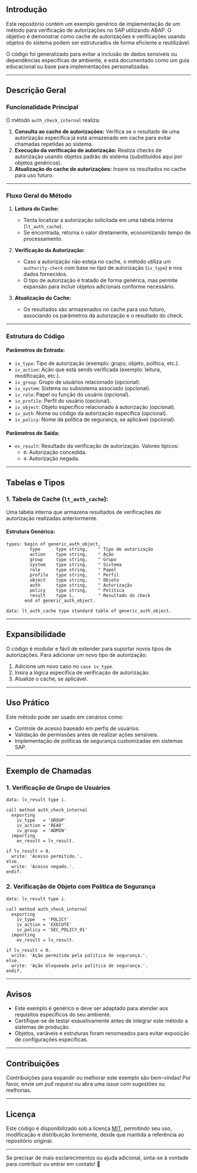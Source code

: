 ## **Introdução**

Este repositório contém um exemplo genérico de implementação de um método para verificação de autorizações no SAP utilizando ABAP. O objetivo é demonstrar como cache de autorizações e verificações usando objetos do sistema podem ser estruturados de forma eficiente e reutilizável.

O código foi generalizado para evitar a inclusão de dados sensíveis ou dependências específicas de ambiente, e está documentado como um guia educacional ou base para implementações personalizadas.

---

## **Descrição Geral**

### **Funcionalidade Principal**
O método `auth_check_internal` realiza:
1. **Consulta ao cache de autorizações:** Verifica se o resultado de uma autorização específica já está armazenado em cache para evitar chamadas repetidas ao sistema.
2. **Execução da verificação de autorização:** Realiza checks de autorização usando objetos padrão do sistema (substituídos aqui por objetos genéricos).
3. **Atualização do cache de autorizações:** Insere os resultados no cache para uso futuro.

---

### **Fluxo Geral do Método**
1. **Leitura do Cache:**
   - Tenta localizar a autorização solicitada em uma tabela interna (`lt_auth_cache`).
   - Se encontrada, retorna o valor diretamente, economizando tempo de processamento.

2. **Verificação da Autorização:**
   - Caso a autorização não esteja no cache, o método utiliza um `authority-check` com base no tipo de autorização (`iv_type`) e nos dados fornecidos.
   - O tipo de autorização é tratado de forma genérica, mas permite expansão para incluir objetos adicionais conforme necessário.

3. **Atualização do Cache:**
   - Os resultados são armazenados no cache para uso futuro, associando os parâmetros da autorização e o resultado do check.

---

### **Estrutura do Código**
#### **Parâmetros de Entrada:**
- `iv_type`: Tipo de autorização (exemplo: grupo, objeto, política, etc.).
- `iv_action`: Ação que está sendo verificada (exemplo: leitura, modificação, etc.).
- `iv_group`: Grupo de usuários relacionado (opcional).
- `iv_system`: Sistema ou subsistema associado (opcional).
- `iv_role`: Papel ou função do usuário (opcional).
- `iv_profile`: Perfil do usuário (opcional).
- `iv_object`: Objeto específico relacionado à autorização (opcional).
- `iv_auth`: Nome ou código da autorização específica (opcional).
- `iv_policy`: Nome da política de segurança, se aplicável (opcional).

#### **Parâmetros de Saída:**
- `ev_result`: Resultado da verificação de autorização. Valores típicos:
  - `0`: Autorização concedida.
  - `4`: Autorização negada.

---

## **Tabelas e Tipos**

### **1. Tabela de Cache (`lt_auth_cache`):**
Uma tabela interna que armazena resultados de verificações de autorização realizadas anteriormente. 
#### Estrutura Genérica:
```abap
types: begin of generic_auth_object,
         type      type string,    " Tipo de autorização
         action    type string,    " Ação
         group     type string,    " Grupo
         system    type string,    " Sistema
         role      type string,    " Papel
         profile   type string,    " Perfil
         object    type string,    " Objeto
         auth      type string,    " Autorização
         policy    type string,    " Política
         result    type i,         " Resultado do check
       end of generic_auth_object.

data: lt_auth_cache type standard table of generic_auth_object.
```

---

## **Expansibilidade**

O código é modular e fácil de estender para suportar novos tipos de autorizações. Para adicionar um novo tipo de autorização:
1. Adicione um novo caso no `case iv_type`.
2. Insira a lógica específica de verificação de autorização.
3. Atualize o cache, se aplicável.

---

## **Uso Prático**
Este método pode ser usado em cenários como:
- Controle de acesso baseado em perfis de usuários.
- Validação de permissões antes de realizar ações sensíveis.
- Implementação de políticas de segurança customizadas em sistemas SAP.

---

## **Exemplo de Chamadas**
### **1. Verificação de Grupo de Usuários**
```abap
data: lv_result type i.

call method auth_check_internal
  exporting
    iv_type   = 'GROUP'
    iv_action = 'READ'
    iv_group  = 'ADMIN'
  importing
    ev_result = lv_result.

if lv_result = 0.
  write: 'Acesso permitido.'.
else.
  write: 'Acesso negado.'.
endif.
```

### **2. Verificação de Objeto com Política de Segurança**
```abap
data: lv_result type i.

call method auth_check_internal
  exporting
    iv_type   = 'POLICY'
    iv_action = 'EXECUTE'
    iv_policy = 'SEC_POLICY_01'
  importing
    ev_result = lv_result.

if lv_result = 0.
  write: 'Ação permitida pela política de segurança.'.
else.
  write: 'Ação bloqueada pela política de segurança.'.
endif.
```

---

## **Avisos**
- Este exemplo é genérico e deve ser adaptado para atender aos requisitos específicos do seu ambiente.
- Certifique-se de testar exaustivamente antes de integrar este método a sistemas de produção.
- Objetos, variáveis e estruturas foram renomeados para evitar exposição de configurações específicas.

---

## **Contribuições**
Contribuições para expandir ou melhorar este exemplo são bem-vindas! Por favor, envie um *pull request* ou abra uma *issue* com sugestões ou melhorias.

---

## **Licença**
Este código é disponibilizado sob a licença [MIT](LICENSE), permitindo seu uso, modificação e distribuição livremente, desde que mantida a referência ao repositório original.

---

Se precisar de mais esclarecimentos ou ajuda adicional, sinta-se à vontade para contribuir ou entrar em contato! 🎉
